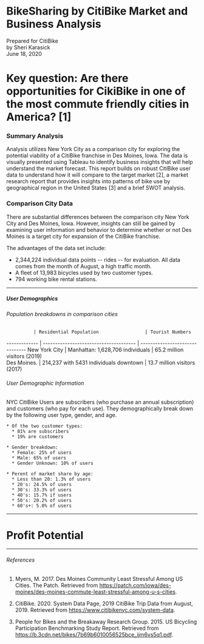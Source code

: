 # BikeSharing by CitiBike Market and Business Analysis
Prepared for CitiBike <br />
by Sheri Karasick <br />
June 18, 2020 <br />

# Key question: Are there opportunities for CikiBike in one of the most commute friendly cities in America? [1]

### Summary Analysis
Analysis utilizes New York City as a comparison city for exploring the potential viability of a CitiBike franchise in Des Moines, Iowa.  The data is visually presented using Tableau to identify business insights that will help understand the market forecast.  This report builds on robust CitiBike user data to understand how it will compare to the target market [2], a market research report that provides insights into patterns of bike use by geographical region in the United States [3] and a brief SWOT analysis.

### Comparison City Data
There are substantial differences between the comparison city New York City and Des Moines, Iowa.  However, insights can still be gained by examining user information and behavior to determine whether or not Des Moines is a target city for expansion of the CitiBike franchise.

The advantages of the data set include: 
* 2,344,224 individual data points -- rides -- for evaluation.  All data comes from the month of August, a high traffic month.
* A fleet of 13,983 bicycles used by two customer types.
* 794 working bike rental stations.

---------------------------------------------------------------------

##### User Demographics

###### Population breakdowns in comparison cities

              | Residential Population                 | Tourist Numbers
------------- | -------------------------------------- | -------------------------------
New York City | Manhattan: 1,628,706 individuals       | 65.2 million visitors (2019)  
Des Moines.   | 214,237 with 5431 individuals downtown | 13.7 million visitors (2017)

###### User Demographic Information
NYC CitiBike Users are subscribers (who purchase an annual subscription) and customers (who pay for each use).  They demographically break down by the following user type, gender, and age. 
  
    * Of the two customer types:
      * 81% are subscribers
      * 19% are customers
      
    * Gender breakdown:
      * Female: 25% of users
      * Male: 65% of users
      * Gender Unknown: 10% of users

    * Perent of market share by age: 
      * Less than 20: 1.3% of users
      * 20's: 24.5% of users
      * 30's: 33.3% of users
      * 40's: 15.7% if users
      * 50's: 20.2% of users
      * 60's+: 5.0% of users 


---------------------------------------------------------------------
# Profit Potential


---------------------------------------------------------------------
###### References
1. Myers, M. 2017. Des Moines Community Least Stressful Among US Cities.  The Patch.  Retrieved from https://patch.com/iowa/des-moines/des-moines-commute-least-stressful-among-u-s-cities.

2. CitiBike. 2020. System Data Page, 2019 CitiBike Trip Data from August, 2019.  Retrieved from https://www.citibikenyc.com/system-data.

3. People for Bikes and the Breakaway Research Group.  2015.  US Bicycling Participation Benchmarking Study Report.  Retrieved from https://b.3cdn.net/bikes/7b69b6010056525bce_ijm6vs5q1.pdf.






